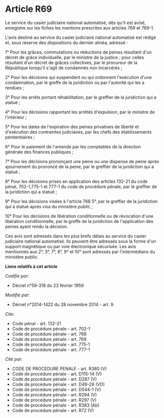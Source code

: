 # Article R69

Le service du casier judiciaire national automatisé, dès qu'il est avisé, enregistre sur les fiches les mentions prescrites
aux articles 769 et 769-1. 

L'avis destiné au service du casier judiciaire national automatisé est rédigé et, sous réserve des dispositions du dernier
alinéa, adressé : 

1° Pour les grâces, commutations ou réductions de peines résultant d'un décret de grâce individuelle, par le ministre de la
justice ; pour celles résultant d'un décret de grâces collectives, par le procureur de la République lorsqu'il s'agit de
condamnés non incarcérés ; 

2° Pour les décisions qui suspendent ou qui ordonnent l'exécution d'une condamnation, par le greffe de la juridiction ou par
l'autorité qui les a rendues ; 

3° Pour les arrêts portant réhabilitation, par le greffier de la juridiction qui a statué ; 

4° Pour les décisions rapportant les arrêtés d'expulsion, par le ministre de l'intérieur ; 

5° Pour les dates de l'expiration des peines privatives de liberté et d'exécution des contraintes judiciaires, par les chefs
des établissements pénitentiaires ; 

6° Pour le paiement de l'amende par les comptables de la direction générale des finances publiques ; 

7° Pour les décisions prononçant une peine ou une dispense de peine après ajournement du prononcé de la peine, par le
greffier de la juridiction qui a statué ; 

8° Pour les décisions prises en application des articles 132-21 du code pénal, 702-1,775-1 et 777-1 du code de procédure
pénale, par le greffier de la juridiction qui a statué ; 

9° Pour les décisions visées à l'article 768 5°, par le greffier de la juridiction qui a statué après visa du ministère
public ; 

10° Pour les décisions de libération conditionnelle ou de révocation d'une libération conditionnelle, par le greffe de la
juridiction de l'application des peines ayant rendu la décision. 

Ces avis sont adressés dans les plus brefs délais au service du casier judiciaire national automatisé. Ils peuvent être
adressés sous la forme d'un support magnétique ou par voie électronique sécurisée. Les avis mentionnés aux 2°, 3°, 7°, 8°, 9°
et 10° sont adressés par l'intermédiaire du ministère public.

**Liens relatifs à cet article**

_Codifié par_:

  - Décret n°59-318 du 23 février 1959

_Modifié par_:

  - Décret n°2014-1422 du 28 novembre 2014 - art. 9

_Cite_:

  - Code pénal - art. 132-21
  - Code de procédure pénale - art. 702-1
  - Code de procédure pénale - art. 768
  - Code de procédure pénale - art. 769
  - Code de procédure pénale - art. 775-1
  - Code de procédure pénale - art. 777-1

_Cité par_:

  - CODE DE PROCEDURE PENALE - art. R380 (V)
  - Code de procédure pénale - art. D115-14 (V)
  - Code de procédure pénale - art. D287 (V)
  - Code de procédure pénale - art. D49-26 (VD)
  - Code de procédure pénale - art. D544-1 (V)
  - Code de procédure pénale - art. R294 (V)
  - Code de procédure pénale - art. R297 (V)
  - Code de procédure pénale - art. R383 (Ab)
  - Code de procédure pénale - art. R72 (V)
